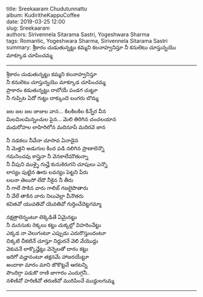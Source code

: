 title: Sreekaaram Chudutunnattu  
album: KudiritheKappuCoffee  
date: 2019-03-25 12:00  
slug: Sreekaaram   
authors: Sirivennela Sitarama Sastri, Yogeshwara Sharma   
tags: Romantic, Yogeshwara Sharma, Sirivennela Sitarama Sastri  
summary: శ్రీకారం చుడుతున్నట్టు కమ్మని కలనాహ్వనిస్తూ నీ కనులెటు చూస్తున్నయొ మాక్కూడ చూపించమ్మ  

------------

శ్రీకారం చుడుతున్నట్టు కమ్మని కలనాహ్వనిస్తూ  
నీ కనులెటు చూస్తున్నయొ మాక్కూడ చూపించమ్మ  
ప్రాకారం కడుతున్నట్టు రాబోయే పండగ చుట్టూ  
నీ గుప్పిట ఏదో గుట్టు దాక్కుందె బంగరు బొమ్మ  

జల జల జల జాజుల వాన... కిలకిలకిల కిన్నేర వీన  
మిలమిలమిన్నంచుల పైన... మెలి తిరిగిన చంచలయాన  
మధురోహల లాహిరిలోన మదినూపే మదిరవె జాన  
 
నీ నడకలు నీవేనా చూసావ ఏనాడైన  
నీ మెత్తని అడుగుల కింద పడి నలిగిన ప్రాణాలెన్నొ  
గమనించవు కాస్తైనా నీ వెనకాలేమౌతున్నా  
నీ వీపుని ముళ్ళై గుచ్హే కునుకెరుగని చూపులు ఎన్నొ  
లాస్యం పుట్టిన ఊరు లవన్యం పెట్టని పేరు  
లలనా తెలుసో లేదొ నీకైన నీ తీరు  
నీ గాలే సొకిన వారు గాలిబ్ గజలైపొతారు  
నీ వేలే తాకిన వారు నిలువెల్లా వీనౌతరు  
కవితవో యువతివో యెవతివో గుర్తించేదెట్టగమ్మా  
   
నక్షత్రాలెన్నంటూ లెక్కెడితే ఏమైనట్టు  
నీ మనసుకు రెక్కలు కట్టు చుక్కల్లో విహరించేట్టు  
ఎక్కడ నా వెలుగంటూ ఎప్పుడు ఎదురొస్తుందంటూ  
చిక్కటి చీకటినే చూస్తూ నిద్దురనే వెలి వేయొద్దు  
వెకువనే లాక్కొచ్హేట్టు వెన్నెలతో దారం కట్టు  
ఇదిగో వచ్హానంటూ తక్షనమే హాజరయేట్టూ  
అందాకా మారం మాని జొకొట్టవే ఆరటన్ని  
పొందిగ్గా పడుకొ రాణి జాగారం ఎందుగ్గనీ..  
నళిణివో హరిణివో తరుణివో మురిపించే ముద్దులగుమ్మ  

------------